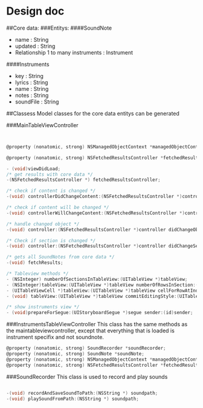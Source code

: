Design doc
==============

##Core data:
###Entitys:
####SoundNote
- name : String
- updated : String
- Relationship 1 to many instruments : Instrument

####Instruments
- key : String
- lyrics : String
- name : String
- notes : String
- soundFile : String


##Classess
Model classes for the core data entitys can be generated



###MainTableViewController

```Objective-C


@property (nonatomic, strong) NSManagedObjectContext *managedObjectContext;

@property (nonatomic, strong) NSFetchedResultsController *fetchedResultsController;

- (void)viewDidLoad;
/* get results with core data */
-(NSFetchedResultsController *) fetchedResultsController;

/* check if content is changed */
-(void) controllerDidChangeContent:(NSFetchedResultsController *)controller;

/* check if content will be changed */
-(void) controllerWillChangeContent:(NSFetchedResultsController *)controller;

/* handle changed object */
-(void) controller:(NSFetchedResultsController *)controller didChangeObject:(id)anObject atIndexPath:(NSIndexPath *)indexPath forChangeType:(NSFetchedResultsChangeType)type newIndexPath:(NSIndexPath *)newIndexPath;

/* Check if section is changed */
-(void) controller:(NSFetchedResultsController *)controller didChangeSection:(id<NSFetchedResultsSectionInfo>)sectionInfo atIndex:(NSUInteger)sectionIndex forChangeType:(NSFetchedResultsChangeType)type;

/* gets all SoundNotes from core data */
-(void) fetchResults;

/* Tableview methods */
- (NSInteger) numberOfSectionsInTableView:(UITableView *)tableView;
- (NSInteger)tableView:(UITableView *)tableView numberOfRowsInSection:(NSInteger)section;
- (UITableViewCell *)tableView:(UITableView *)tableView cellForRowAtIndexPath:(NSIndexPath *)indexPath;
- (void) tableView:(UITableView *)tableView commitEditingStyle:(UITableViewCellEditingStyle)editingStyle forRowAtIndexPath:(NSIndexPath *)indexPath;

/* show instruments view */
- (void)prepareForSegue:(UIStoryboardSegue *)segue sender:(id)sender;
```


###InstrumentsTableViewController
This class has the same methods as the maintableviewcontroller, except that everything that is loaded is instrument specifix and not soundnote.

```Objective-C
@property (nonatomic, strong) SoundRecorder *soundRecorder;
@property (nonatomic, strong) SoundNote *soundNote;
@property (nonatomic, strong) NSManagedObjectContext *managedObjectContext;
@property (nonatomic, strong) NSFetchedResultsController *fetchedResultsController;
```

###SoundRecorder
This class is used to record and play sounds

```Objective-C

-(void) recordAndSaveSoundToPath:(NSString *) soundpath;
-(void) playSoundFromPath:(NSString *) soundpath;
```



